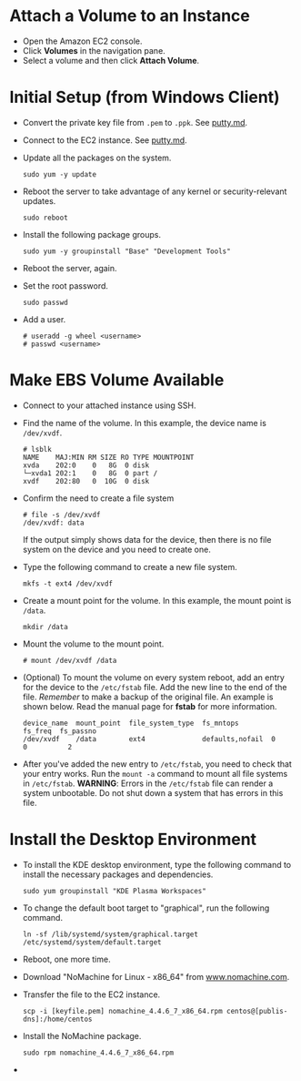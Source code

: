 Attach a Volume to an Instance
==============================

- Open the Amazon EC2 console.
- Click **Volumes** in the navigation pane.
- Select a volume and then click **Attach Volume**.

Initial Setup (from Windows Client)
===================================

- Convert the private key file from `.pem` to `.ppk`.  See [putty.md](../putty.md).
- Connect to the EC2 instance.  See [putty.md](../putty.md).
- Update all the packages on the system.

  ```
  sudo yum -y update
  ```

- Reboot the server to take advantage of any kernel or security-relevant updates.

  ```
  sudo reboot
  ```
  
- Install the following package groups.

  ```
  sudo yum -y groupinstall "Base" "Development Tools"
  ```

- Reboot the server, again.

- Set the root password.

  ```
  sudo passwd
  ```
- Add a user.

  ```
  # useradd -g wheel <username>
  # passwd <username>
  ```

Make EBS Volume Available
=========================

- Connect to your attached instance using SSH.
- Find the name of the volume.  In this example, the device name is `/dev/xvdf`.

  ```
  # lsblk
  NAME    MAJ:MIN RM SIZE RO TYPE MOUNTPOINT
  xvda    202:0    0   8G  0 disk
  └─xvda1 202:1    0   8G  0 part /
  xvdf    202:80   0  10G  0 disk
  ```
- Confirm the need to create a file system

  ```
  # file -s /dev/xvdf
  /dev/xvdf: data
  ```
  If the output simply shows data for the device, then there is no file system on the device and you need to create one.

- Type the following command to create a new file system.

  ```
  mkfs -t ext4 /dev/xvdf
  ```
- Create a mount point for the volume.  In this example, the mount point is `/data`.

  ```
  mkdir /data
  ```
- Mount the volume to the mount point.

  ```
  # mount /dev/xvdf /data
  ```
- (Optional) To mount the volume on every system reboot, add an entry for the device to the `/etc/fstab` file.  Add the new line to the end of the file.  _Remember_ to make a backup of the original file.  An example is shown below.  Read the manual page for **fstab** for more information.

  ```
  device_name  mount_point  file_system_type  fs_mntops           fs_freq  fs_passno
  /dev/xvdf    /data        ext4              defaults,nofail  0        0          2
  ```
- After you've added the new entry to `/etc/fstab`, you need to check that your entry works.  Run the `mount -a` command to mount all file systems in `/etc/fstab`.  **WARNING**:  Errors in the `/etc/fstab` file can render a system unbootable.  Do not shut down a system that has errors in this file.

Install the Desktop Environment
===============================

- To install the KDE desktop environment, type the following command to install the necessary packages and dependencies.

  ```
  sudo yum groupinstall "KDE Plasma Workspaces"
  ```
- To change the default boot target to "graphical", run the following command.

  ```
  ln -sf /lib/systemd/system/graphical.target /etc/systemd/system/default.target
  ```
- Reboot, one more time.
- Download "NoMachine for Linux - x86_64" from www.nomachine.com.
- Transfer the file to the EC2 instance.

  ```
  scp -i [keyfile.pem] nomachine_4.4.6_7_x86_64.rpm centos@[publis-dns]:/home/centos
  ```
- Install the NoMachine package.

  ```
  sudo rpm nomachine_4.4.6_7_x86_64.rpm
- 
